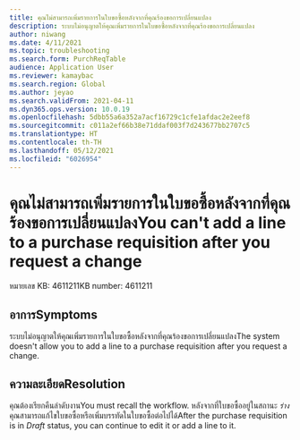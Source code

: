 ```yaml
---
title: คุณไม่สามารถเพิ่มรายการในใบขอซื้อหลังจากที่คุณร้องขอการเปลี่ยนแปลง
description: ระบบไม่อนุญาตให้คุณเพิ่มรายการในใบขอซื้อหลังจากที่คุณร้องขอการเปลี่ยนแปลง
author: niwang
ms.date: 4/11/2021
ms.topic: troubleshooting
ms.search.form: PurchReqTable
audience: Application User
ms.reviewer: kamaybac
ms.search.region: Global
ms.author: jeyao
ms.search.validFrom: 2021-04-11
ms.dyn365.ops.version: 10.0.19
ms.openlocfilehash: 5dbb55a6a352a7acf16729c1cfe1afdac2e2eef8
ms.sourcegitcommit: c011a2ef66b38e71ddaf003f7d243677bb2707c5
ms.translationtype: HT
ms.contentlocale: th-TH
ms.lasthandoff: 05/12/2021
ms.locfileid: "6026954"
---
```

# <a name="you-cant-add-a-line-to-a-purchase-requisition-after-you-request-a-change"></a><span data-ttu-id="228e2-103">คุณไม่สามารถเพิ่มรายการในใบขอซื้อหลังจากที่คุณร้องขอการเปลี่ยนแปลง</span><span class="sxs-lookup"><span data-stu-id="228e2-103">You can't add a line to a purchase requisition after you request a change</span></span>

<span data-ttu-id="228e2-104">หมายเลข KB: 4611211</span><span class="sxs-lookup"><span data-stu-id="228e2-104">KB number: 4611211</span></span>

## <a name="symptoms"></a><span data-ttu-id="228e2-105">อาการ</span><span class="sxs-lookup"><span data-stu-id="228e2-105">Symptoms</span></span>

<span data-ttu-id="228e2-106">ระบบไม่อนุญาตให้คุณเพิ่มรายการในใบขอซื้อหลังจากที่คุณร้องขอการเปลี่ยนแปลง</span><span class="sxs-lookup"><span data-stu-id="228e2-106">The system doesn't allow you to add a line to a purchase requisition after you request a change.</span></span>

## <a name="resolution"></a><span data-ttu-id="228e2-107">ความละเอียด</span><span class="sxs-lookup"><span data-stu-id="228e2-107">Resolution</span></span>

<span data-ttu-id="228e2-108">คุณต้องเรียกคืนลำดับงาน</span><span class="sxs-lookup"><span data-stu-id="228e2-108">You must recall the workflow.</span></span> <span data-ttu-id="228e2-109">หลังจากที่ใบขอซื้ออยู่ในสถานะ *ร่าง* คุณสามารถแก้ไขใบขอซื้อหรือเพิ่มบรรทัดในใบขอซื้อต่อไปได้</span><span class="sxs-lookup"><span data-stu-id="228e2-109">After the purchase requisition is in *Draft* status, you can continue to edit it or add a line to it.</span></span>

